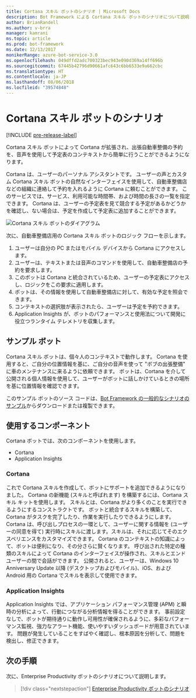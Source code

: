 ```yaml
---
title: Cortana スキル ボットのシナリオ | Microsoft Docs
description: Bot Framework による Cortana スキル ボットのシナリオについて説明します。
author: BrianRandell
ms.author: v-brra
manager: kamrani
ms.topic: article
ms.prod: bot-framework
ms.date: 12/13/2017
monikerRange: azure-bot-service-3.0
ms.openlocfilehash: 049dffd2adc700323bec943e090d369a14ff696b
ms.sourcegitcommit: 67445b42796d90661afc643c6bb6533e9a662cbc
ms.translationtype: HT
ms.contentlocale: ja-JP
ms.lasthandoff: 08/06/2018
ms.locfileid: "39574848"
---
```

# <a name="cortana-skills-bot-scenario"></a>Cortana スキル ボットのシナリオ

[!INCLUDE [pre-release-label](includes/pre-release-label-v3.md)]

Cortana スキル ボットによって Cortana が拡張され、出張自動車整備の予約を、音声を使用して予定表のコンテキストから簡単に行うことができるようになります。

Cortana は、ユーザーのパーソナル アシスタントです。 ユーザーの声とカスタム Cortana スキル ボットの自然なインターフェイスを使用して、自動車整備店などの組織に連絡して予約を入れるように Cortana に頼むことができます。 このサービスでは、サービス、利用可能な時間帯、および時間の長さの一覧を指定できます。 Cortana は、ユーザーの予定表を見て競合する予定があるかどうかを確認し、ない場合は、予定を作成して予定表に追加することができます。

![Cortana スキル ボットのダイアグラム](~/media/scenarios/bot-service-scenario-cortana-skill.png)

次に、自動車整備店用の Cortana スキル ボットのロジック フローを示します。

1. ユーザーは自分の PC またはモバイル デバイスから Cortana にアクセスします。
2. ユーザーは、テキストまたは音声のコマンドを使用して、自動車整備店の予約を要求します。
3. このボットは Cortana と統合されているため、ユーザーの予定表にアクセスし、ロジックをこの要求に適用します。
4. ボットは、その情報を使用して自動車整備店に対して、有効な予定を照会できます。
5. コンテキストの選択肢が表示されたら、ユーザーは予定を予約できます。
6. Application Insights が、ボットのパフォーマンスと使用法について開発に役立つランタイム テレメトリを収集します。

## <a name="sample-bot"></a>サンプル ボット
Cortana スキル ボットは、個々人のコンテキストで動作します。 Cortana を使用すると、ご自分の位置情報を基に、ご自分の音声を使って "ボブの出張整備" に車のメンテナンスに来るように依頼できます。 ボットは、Cortana を介して公開される個人情報を使用して、ユーザーがボットに話しかけているときの場所を基に位置情報を確認できます。

このサンプル ボットのソース コードは、[Bot Framework の一般的なシナリオのサンプル](https://aka.ms/bot/scenarios)からダウンロードまたは複製できます。

## <a name="components-youll-use"></a>使用するコンポーネント
Cortana ボットでは、次のコンポーネントを使用します。
-   Cortana
-   Application Insights

### <a name="cortana"></a>Cortana
これで Cortana スキルを作成して、ボットにサポートを追加できるようになりました。 Cortana の新機能 (スキルと呼ばれます) を構築するには、Cortana スキル キットを使用します。 スキルとは、Cortana がより多くのことを実行できるようにするコンストラクトです。 ボットと統合するスキルを構築して、Cortana がタスクを完了したり、作業を実行したりできるようにします。 Cortana は、呼び出しプロセスの一環として、ユーザーに関する情報を (ユーザーの同意を得て) 実行時にスキルに渡します。スキルは、それに応じてそのエクスペリエンスをカスタマイズできます。 Cortana のコンテキストの知識によって、ボットは便利になり、その分さらに賢くなります。 呼び出された特定の種類のスキルによって Cortana のインターフェイスが操作され、スキルとエンドユーザーの間で会話ができます。 公開されると、ユーザーは、Windows 10 Anniversary Update 以降 (デスクトップおよびモバイル)、iOS、および Android 用の Cortana でスキルを表示して使用できます。

### <a name="application-insights"></a>Application Insights
Application Insights では、アプリケーション パフォーマンス管理 (APM) と瞬時の分析によって、行動につながる分析情報を得ることができます。 事前設定なしで、ボットが期待通りに動作し可用性が確保されるように、多彩なパフォーマンス監視、強力なアラート機能、使いやすいダッシュボードが用意されています。 問題が発生していることをすばやく確認し、根本原因を分析して、問題を検出し、修正できます。

## <a name="next-steps"></a>次の手順
次に、Enterprise Productivity ボットのシナリオについて説明します。

> [!div class="nextstepaction"]
> [Enterprise Productivity ボットのシナリオ](bot-service-scenario-enterprise-productivity.md)
